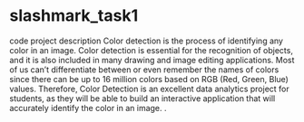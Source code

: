 # slashmark_task1
code project description
Color detection is the process of identifying any color in an image. Color detection is essential for the recognition of objects, and it is also included in many drawing and image editing applications. Most of us can’t differentiate between or even remember the names of colors since there can be up to 16 million colors based on RGB (Red, Green, Blue) values. Therefore, Color Detection is an excellent data analytics project for students, as they will be able to build an interactive application that will accurately identify the color in an image. .

